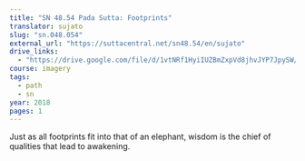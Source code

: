 ```yaml
---
title: "SN 48.54 Pada Sutta: Footprints"
translator: sujato
slug: "sn.048.054"
external_url: "https://suttacentral.net/sn48.54/en/sujato"
drive_links:
  - "https://drive.google.com/file/d/1vtNRf1HyiIUZBmZxpVd8jhvJYP7JpySW/view?usp=drivesdk"
course: imagery
tags:
  - path
  - sn
year: 2018
pages: 1
---
```


Just as all footprints fit into that of an elephant, wisdom is the chief of qualities that lead to awakening.

